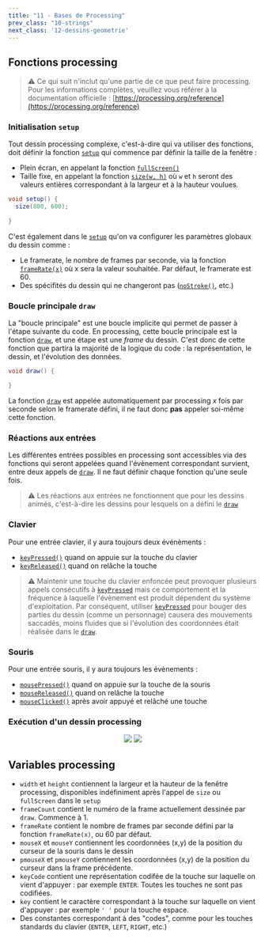 ```yaml
---
title: "11 - Bases de Processing"
prev_class: "10-strings"
next_class: '12-dessins-geometrie'
---
```


## Fonctions processing
> ⚠ Ce qui suit n'inclut qu'une partie de ce que peut faire processing. Pour les informations complètes, veuillez vous référer à la documentation officielle : [https://processing.org/reference](https://processing.org/reference)

### Initialisation `setup`

Tout dessin processing complexe, c'est-à-dire qui va utiliser des fonctions, doit définir la fonction [`setup`](https://processing.org/reference/setup_.html) qui commence par définir la taille de la fenêtre :
- Plein écran, en appelant la fonction [`fullScreen()`](https://processing.org/reference/fullScreen_.html)
- Taille fixe, en appelant la fonction [`size(w, h)`](https://processing.org/reference/size_.html) où `w` et `h` seront des valeurs entières correspondant à la largeur et à la hauteur voulues.

```java
void setup() {
  size(800, 600);
	
}
```

C'est également dans le [`setup`](https://processing.org/reference/setup_.html) qu'on va configurer les paramètres globaux du dessin comme :
- Le framerate, le nombre de frames par seconde, via la fonction [`frameRate(x)`](https://processing.org/reference/frameRate_.html) où x sera la valeur souhaitée. Par défaut, le framerate est 60.
- Des spécifités du dessin qui ne changeront pas ([`noStroke()`](https://processing.org/reference/noStroke_.html), etc.)

### Boucle principale `draw`

La "boucle principale" est une boucle implicite qui permet de passer à l'étape suivante du code. En processing, cette boucle principale est la fonction [`draw`](https://processing.org/reference/draw_.html), et une étape est une *frame* du dessin. C'est donc de cette fonction que partira la majorité de la logique du code : la représentation, le dessin, et l'évolution des données.

```java
void draw() {

}
```

La fonction [`draw`](https://processing.org/reference/draw_.html) est appelée automatiquement par processing *x* fois par seconde selon le framerate défini, il ne faut donc **pas** appeler soi-même cette fonction.

### Réactions aux entrées

Les différentes entrées possibles en processing sont accessibles via des fonctions qui seront appelées quand l'évènement correspondant survient, entre deux appels de [`draw`](https://processing.org/reference/draw_.html). Il ne faut définir chaque fonction qu'une seule fois.

> ⚠ Les réactions aux entrées ne fonctionnent que pour les dessins animés, c'est-à-dire les dessins pour lesquels on a défini le [`draw`](https://processing.org/reference/draw_.html)

### Clavier

Pour une entrée clavier, il y aura toujours deux événèments :
- [`keyPressed()`](https://processing.org/reference/keyPressed_.html) quand on appuie sur la touche du clavier
- [`keyReleased()`](https://processing.org/reference/keyReleased_.html) quand on relâche la touche

> ⚠ Maintenir une touche du clavier enfoncée peut provoquer plusieurs appels consécutifs à [`keyPressed`](https://processing.org/reference/keyPressed_.html) mais ce comportement et la fréquence à laquelle l'évènement est produit dépendent du système d'exploitation. Par conséquent, utiliser [`keyPressed`](https://processing.org/reference/keyPressed_.html) pour bouger des parties du dessin (comme un personnage) causera des mouvements saccadés, moins fluides que si l'évolution des coordonnées était réalisée dans le [`draw`](https://processing.org/reference/draw_.html). 

### Souris

Pour une entrée souris, il y aura toujours les évènements :
- [`mousePressed()`](https://processing.org/reference/mousePressed_.html) quand on appuie sur la touche de la souris
- [`mouseReleased()`](https://processing.org/reference/mouseReleased_.html) quand on relâche la touche
- [`mouseClicked()`](https://processing.org/reference/mouseClicked_.html) après avoir appuyé et relâché une touche

### Exécution d'un dessin processing

<p align="center">
<img src="/stic/images/processing-loop-dm.svg" class="svg-dark-mode w-50"/>
<img src="/stic/images/processing-loop-lm.svg" class="svg-light-mode w-50"/>
</p>

## Variables processing
- `width` et `height` contiennent la largeur et la hauteur de la fenêtre processing, disponibles indéfiniment après l'appel de `size`  ou `fullScreen` dans le `setup`
- `frameCount` contient le numéro de la frame actuellement dessinée par `draw`. Commence à 1.
- `frameRate` contient le nombre de frames par seconde défini par la fonction `frameRate(x)`, ou 60 par défaut.
- `mouseX` et `mouseY` contiennent les coordonnées (x,y) de la position du curseur de la souris dans le dessin
- `pmouseX` et `pmouseY` contiennent les coordonnées (x,y) de la position du curseur dans la frame précédente.
- `keyCode` contient une représentation codifée de la touche sur laquelle on vient d'appuyer : par exemple `ENTER`. Toutes les touches ne sont pas codifiées.
- `key` contient le caractère correspondant à la touche sur laquelle on vient d'appuyer : par exemple `' '` pour la touche espace.
- Des constantes correspondant à des "codes", comme pour les touches standards du clavier (`ENTER`, `LEFT`, `RIGHT`, etc.)

